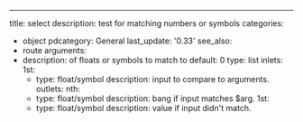 ---
title: select
description: test for matching numbers or symbols
categories:
- object
pdcategory: General
last_update: '0.33'
see_also:
- route
arguments:
- description: of floats or symbols to match to
  default: 0
  type: list
inlets:
  1st:
  - type: float/symbol
    description: input to compare to arguments.
outlets:
  nth:
  - type: float/symbol
    description: bang if input matches $arg.
  1st:
  - type: float/symbol
    description: value if input didn't match.
